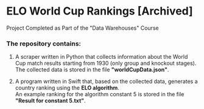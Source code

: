 # ELO World Cup Rankings [Archived]

Project Completed as Part of the "Data Warehouses" Course

### The repository contains:

1. A scraper written in Python that collects information about the World Cup match results starting from 1930 (only group and knockout stages).  
   The collected data is stored in the file **"worldCupData.json"**.

2. A program written in Swift that, based on the collected data, generates a country ranking using the **ELO algorithm**.  
   An example ranking for the algorithm constant 5 is stored in the file **"Result for constant 5.txt"**.
